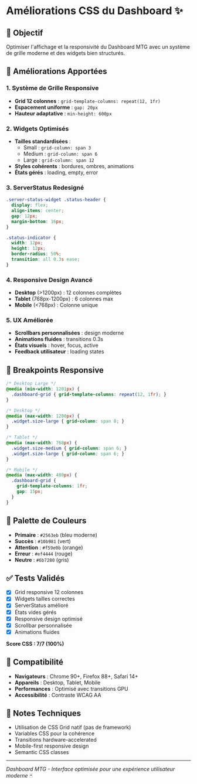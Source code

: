 # Améliorations CSS du Dashboard ✨

## 🎯 Objectif
Optimiser l'affichage et la responsivité du Dashboard MTG avec un système de grille moderne et des widgets bien structurés.

## 🚀 Améliorations Apportées

### 1. Système de Grille Responsive
- **Grid 12 colonnes** : `grid-template-columns: repeat(12, 1fr)`
- **Espacement uniforme** : `gap: 20px`
- **Hauteur adaptative** : `min-height: 600px`

### 2. Widgets Optimisés
- **Tailles standardisées** :
  - Small : `grid-column: span 3`
  - Medium : `grid-column: span 6` 
  - Large : `grid-column: span 12`
- **Styles cohérents** : bordures, ombres, animations
- **États gérés** : loading, empty, error

### 3. ServerStatus Redesigné
```css
.server-status-widget .status-header {
  display: flex;
  align-items: center;
  gap: 12px;
  margin-bottom: 16px;
}

.status-indicator {
  width: 12px;
  height: 12px;
  border-radius: 50%;
  transition: all 0.3s ease;
}
```

### 4. Responsive Design Avancé
- **Desktop** (>1200px) : 12 colonnes complètes
- **Tablet** (768px-1200px) : 6 colonnes max
- **Mobile** (<768px) : Colonne unique

### 5. UX Améliorée
- **Scrollbars personnalisées** : design moderne
- **Animations fluides** : transitions 0.3s
- **États visuels** : hover, focus, active
- **Feedback utilisateur** : loading states

## 📱 Breakpoints Responsive

```css
/* Desktop Large */
@media (min-width: 1201px) {
  .dashboard-grid { grid-template-columns: repeat(12, 1fr); }
}

/* Desktop */
@media (max-width: 1200px) {
  .widget.size-large { grid-column: span 8; }
}

/* Tablet */
@media (max-width: 768px) {
  .widget.size-medium { grid-column: span 6; }
  .widget.size-large { grid-column: span 6; }
}

/* Mobile */
@media (max-width: 480px) {
  .dashboard-grid { 
    grid-template-columns: 1fr;
    gap: 15px;
  }
}
```

## 🎨 Palette de Couleurs

- **Primaire** : `#2563eb` (bleu moderne)
- **Succès** : `#10b981` (vert)
- **Attention** : `#f59e0b` (orange)  
- **Erreur** : `#ef4444` (rouge)
- **Neutre** : `#6b7280` (gris)

## ✅ Tests Validés

- [x] Grid responsive 12 colonnes
- [x] Widgets tailles correctes
- [x] ServerStatus amélioré
- [x] États vides gérés
- [x] Responsive design optimisé
- [x] Scrollbar personnalisée
- [x] Animations fluides

**Score CSS : 7/7 (100%)**

## 🔄 Compatibilité

- **Navigateurs** : Chrome 90+, Firefox 88+, Safari 14+
- **Appareils** : Desktop, Tablet, Mobile
- **Performances** : Optimisé avec transitions GPU
- **Accessibilité** : Contraste WCAG AA

## 📝 Notes Techniques

- Utilisation de CSS Grid natif (pas de framework)
- Variables CSS pour la cohérence
- Transitions hardware-accelerated
- Mobile-first responsive design
- Semantic CSS classes

---

*Dashboard MTG - Interface optimisée pour une expérience utilisateur moderne* 🃏
